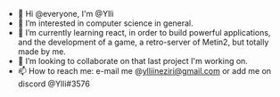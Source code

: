 - 👋 Hi @everyone, I'm @Ylli
- 👀 I’m interested in computer science in general. 
- 🌱 I’m currently learning react, in order to build powerful applications, and the development of a game, a retro-server of Metin2, but totally made by me.
- 💞️ I’m looking to collaborate on that last project I'm working on.
- 📫 How to reach me: e-mail me @ylliineziri@gmail.com or add me on discord @Ylli#3576

<!---
Ylli99/Ylli99 is a ✨ special ✨ repository because its `README.md` (this file) appears on your GitHub profile.
You can click the Preview link to take a look at your changes.
--->
